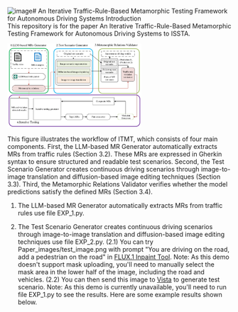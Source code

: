 ![image](https://github.com/user-attachments/assets/6cf959e0-9677-4fb3-ba68-a8fffa5cb285)# An Iterative Traffic-Rule-Based Metamorphic Testing Framework for Autonomous Driving Systems
Introduction<br>
This repository is for the paper An Iterative Traffic-Rule-Based Metamorphic Testing Framework for Autonomous Driving Systems to ISSTA.<br>

<img src="https://github.com/asvonavnsnvononaon/ITMT-Issta/blob/main/Paper_images/overview%20of%20ITMT.png" width="60%"/>
 

This figure illustrates the workflow of ITMT, which consists of four main components. First, the LLM-based MR Generator automatically extracts MRs from traffic rules (Section 3.2). These MRs are expressed in Gherkin syntax to ensure structured and readable test scenarios. Second, the Test Scenario Generator creates continuous driving scenarios through image-to-image translation and diffusion-based image editing techniques (Section 3.3). Third, the Metamorphic Relations Validator verifies whether the model predictions satisfy the defined MRs (Section 3.4).<br>

1. The LLM-based MR Generator automatically extracts MRs from traffic rules use file EXP_1.py.

2. The Test Scenario Generator creates continuous driving scenarios through image-to-image translation and diffusion-based image editing techniques use file EXP_2.py.
(2.1) You can try Paper_images/test_image.png with prompt "You are driving on the road, add a pedestrian on the road" in <a href='https://huggingface.co/spaces/SkalskiP/FLUX.1-inpaint-dev' target='_blank'>FLUX.1 Inpaint Tool</a>.
Note: As this demo doesn't support mask uploading, you'll need to manually select the mask area in the lower half of the image, including the road and vehicles.
(2.2) You can then send this image to <a href='https://huggingface.co/spaces/rerun/Vista' target='_blank'>Vista</a> to generate test scenario.
Note: As this demo is currently unavailable, you'll need to run file EXP_1.py to see the results. Here are some example results shown below.

